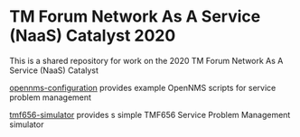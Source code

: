 # TM Forum Network As A Service (NaaS) Catalyst 2020

This is a shared repository for work on the 2020 TM Forum Network As A Service (NaaS) Catalyst

[opennms-configuration](../catalyst2020/opennms-configuration) provides example OpenNMS scripts for service problem management

[tmf656-simulator](../catalyst2020/tmf656-simulator) provides s simple TMF656 Service Problem Management simulator

